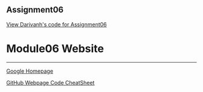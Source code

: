 <html lang="en">
<head>
  <meta charset="utf-8">

  <meta name="description" content="Intro to Programming - Python">
  <meta name="author" content="SitePoint">

  <link rel="stylesheet" href="css/styles.css?v=1.0">

</head>

<body>
  <h2>Assignment06</h2>
  <a href="https://github.com/darivanhatUW/IntroToProg-Python-Mod06/blob/main/docs/Assigment06_dvlachos.py">View Darivanh's code for Assignment06</a>
  <a href=""></a>
  
</body>
</html>

  # Module06 Website
  ---

  [Google Homepage](https://www.google.com "Google's Homepage")

  [GitHub Webpage Code CheatSheet](https://github.com/adam-p/markdown-here/wiki/Markdown-Cheatsheet)
